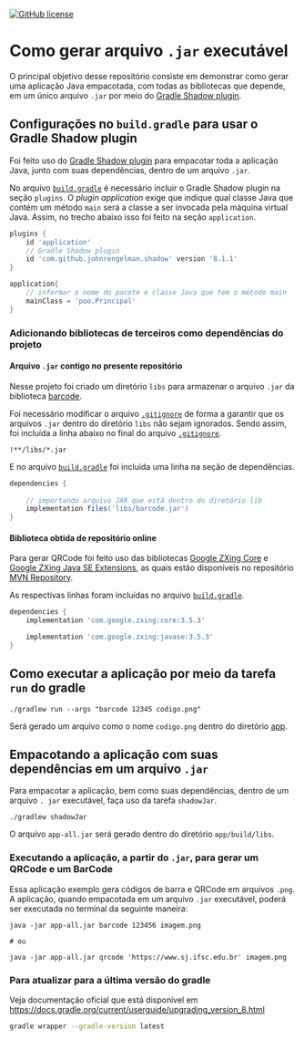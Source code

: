 [![GitHub license](https://img.shields.io/badge/license-MIT-blue.svg)](LICENSE)

# Como gerar arquivo `.jar` executável

O principal objetivo desse repositório consiste em demonstrar como gerar uma aplicação Java empacotada, com todas as bibliotecas que depende, em um único arquivo `.jar` por meio do [Gradle Shadow plugin](https://imperceptiblethoughts.com/shadow/).

## Configurações no `build.gradle` para usar o Gradle Shadow plugin

Foi feito uso do [Gradle Shadow plugin](https://imperceptiblethoughts.com/shadow/) para empacotar toda a aplicação Java,  junto com suas dependências, dentro de um arquivo `.jar`. 

No arquivo [`build.gradle`](app/build.gradle) é necessário incluir o Gradle Shadow plugin na seção `plugins`.  O *plugin application* exige que indique qual classe Java que contém um método `main` será a classe a ser invocada pela máquina virtual Java. Assim, no trecho abaixo isso foi feito na seção `application`.

```groovy
plugins {
    id 'application'
    // Gradle Shadow plugin
    id 'com.github.johnrengelman.shadow' version '8.1.1'
}

application{
	// informar o nome do pacote e classe Java que tem o método main
	mainClass = 'poo.Principal'
}
```

### Adicionando bibliotecas de terceiros como dependências do projeto

#### Arquivo `.jar` contigo no presente repositório

Nesse projeto foi criado um diretório `libs` para armazenar o arquivo `.jar` da biblioteca [barcode](libs/barcode.jar).

Foi necessário modificar o arquivo [`.gitignore`](.gitignore) de forma a garantir que os arquivos `.jar` dentro do diretório `libs` não sejam ignorados. Sendo assim, foi incluída a linha abaixo no final do arquivo [`.gitignore`](.gitignore).   

```shell
!**/libs/*.jar
```

 E no arquivo [`build.gradle`](app/build.gradle) foi incluída uma linha na seção de dependências. 

```groovy
dependencies {
    
    // importando arquivo JAR que está dentro do diretório lib
    implementation files('libs/barcode.jar')
}
```

#### Biblioteca obtida de repositório online

Para gerar QRCode foi feito uso das bibliotecas [Google ZXing Core](https://mvnrepository.com/artifact/com.google.zxing/core) e [Google ZXing Java SE Extensions](https://mvnrepository.com/artifact/com.google.zxing/javase), as quais estão disponíveis no repositório [MVN Repository](https://mvnrepository.com). 

As respectivas linhas foram incluídas no arquivo [`build.gradle`](app/build.gradle).

```groovy
dependencies {
    implementation 'com.google.zxing:core:3.5.3'

    implementation 'com.google.zxing:javase:3.5.3'
}
```



## Como executar a aplicação por meio da tarefa `run` do gradle

```shell
./gradlew run --args "barcode 12345 codigo.png"
```

Será gerado um arquivo como o nome `codigo.png` dentro do diretório [app](app).


## Empacotando a aplicação com suas dependências em um arquivo `.jar`

Para empacotar a aplicação, bem como suas dependências, dentro de um arquivo `. jar` executável, faça uso da tarefa `shadowJar`.


```shell
./gradlew shadowJar
```

O arquivo `app-all.jar` será gerado dentro do diretório `app/build/libs`.

### Executando a aplicação, a partir do `.jar`, para gerar um QRCode e um BarCode

Essa aplicação exemplo gera códigos de barra e QRCode em arquivos `.png`. A aplicação, quando empacotada em um arquivo `.jar` executável, poderá ser executada no terminal da seguinte maneira:

```shell
java -jar app-all.jar barcode 123456 imagem.png

# ou

java -jar app-all.jar qrcode 'https://www.sj.ifsc.edu.br' imagem.png
```



### Para atualizar para a última versão do gradle

Veja documentação oficial que está disponível em https://docs.gradle.org/current/userguide/upgrading_version_8.html
 
```bash
gradle wrapper --gradle-version latest
```
